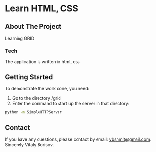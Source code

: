 # Learn HTML, CSS

## About The Project

Learning GRID

### Tech

The application is written in html, css

## Getting Started

To demonstrate the work done, you need:

1. Go to the directory /grid
2. Enter the command to start up the server in that directory:

```sh
python -m SimpleHTTPServer
```

## Contact

If you have any questions, please contact by email: vbshmit@gmail.com.
Sincerely Vitaly Borisov.
